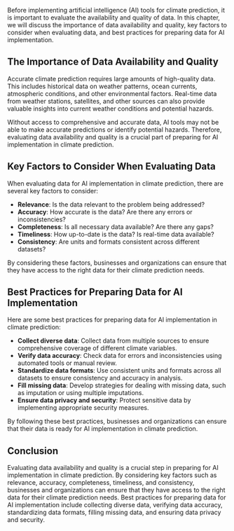 

Before implementing artificial intelligence (AI) tools for climate prediction, it is important to evaluate the availability and quality of data. In this chapter, we will discuss the importance of data availability and quality, key factors to consider when evaluating data, and best practices for preparing data for AI implementation.

The Importance of Data Availability and Quality
-----------------------------------------------

Accurate climate prediction requires large amounts of high-quality data. This includes historical data on weather patterns, ocean currents, atmospheric conditions, and other environmental factors. Real-time data from weather stations, satellites, and other sources can also provide valuable insights into current weather conditions and potential hazards.

Without access to comprehensive and accurate data, AI tools may not be able to make accurate predictions or identify potential hazards. Therefore, evaluating data availability and quality is a crucial part of preparing for AI implementation in climate prediction.

Key Factors to Consider When Evaluating Data
--------------------------------------------

When evaluating data for AI implementation in climate prediction, there are several key factors to consider:

* **Relevance**: Is the data relevant to the problem being addressed?
* **Accuracy**: How accurate is the data? Are there any errors or inconsistencies?
* **Completeness**: Is all necessary data available? Are there any gaps?
* **Timeliness**: How up-to-date is the data? Is real-time data available?
* **Consistency**: Are units and formats consistent across different datasets?

By considering these factors, businesses and organizations can ensure that they have access to the right data for their climate prediction needs.

Best Practices for Preparing Data for AI Implementation
-------------------------------------------------------

Here are some best practices for preparing data for AI implementation in climate prediction:

* **Collect diverse data**: Collect data from multiple sources to ensure comprehensive coverage of different climate variables.
* **Verify data accuracy**: Check data for errors and inconsistencies using automated tools or manual review.
* **Standardize data formats**: Use consistent units and formats across all datasets to ensure consistency and accuracy in analysis.
* **Fill missing data**: Develop strategies for dealing with missing data, such as imputation or using multiple imputations.
* **Ensure data privacy and security**: Protect sensitive data by implementing appropriate security measures.

By following these best practices, businesses and organizations can ensure that their data is ready for AI implementation in climate prediction.

Conclusion
----------

Evaluating data availability and quality is a crucial step in preparing for AI implementation in climate prediction. By considering key factors such as relevance, accuracy, completeness, timeliness, and consistency, businesses and organizations can ensure that they have access to the right data for their climate prediction needs. Best practices for preparing data for AI implementation include collecting diverse data, verifying data accuracy, standardizing data formats, filling missing data, and ensuring data privacy and security.
